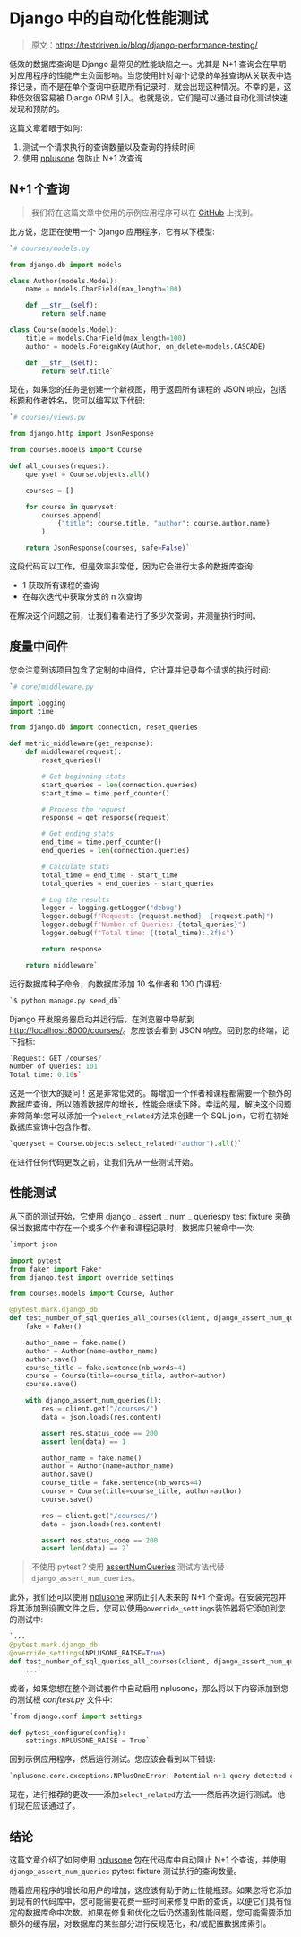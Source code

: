 # Django 中的自动化性能测试

> 原文：<https://testdriven.io/blog/django-performance-testing/>

低效的数据库查询是 Django 最常见的性能缺陷之一。尤其是 N+1 查询会在早期对应用程序的性能产生负面影响。当您使用针对每个记录的单独查询从关联表中选择记录，而不是在单个查询中获取所有记录时，就会出现这种情况。不幸的是，这种低效很容易被 Django ORM 引入。也就是说，它们是可以通过自动化测试快速发现和预防的。

这篇文章着眼于如何:

1.  测试一个请求执行的查询数量以及查询的持续时间
2.  使用 [nplusone](https://github.com/jmcarp/nplusone) 包防止 N+1 次查询

## N+1 个查询

> 我们将在这篇文章中使用的示例应用程序可以在 [GitHub](https://github.com/testdrivenio/django-performance-testing) 上找到。

比方说，您正在使用一个 Django 应用程序，它有以下模型:

```py
`# courses/models.py

from django.db import models

class Author(models.Model):
    name = models.CharField(max_length=100)

    def __str__(self):
        return self.name

class Course(models.Model):
    title = models.CharField(max_length=100)
    author = models.ForeignKey(Author, on_delete=models.CASCADE)

    def __str__(self):
        return self.title` 
```

现在，如果您的任务是创建一个新视图，用于返回所有课程的 JSON 响应，包括标题和作者姓名，您可以编写以下代码:

```py
`# courses/views.py

from django.http import JsonResponse

from courses.models import Course

def all_courses(request):
    queryset = Course.objects.all()

    courses = []

    for course in queryset:
        courses.append(
            {"title": course.title, "author": course.author.name}
        )

    return JsonResponse(courses, safe=False)` 
```

这段代码可以工作，但是效率非常低，因为它会进行太多的数据库查询:

*   1 获取所有课程的查询
*   在每次迭代中获取分支的 n 次查询

在解决这个问题之前，让我们看看进行了多少次查询，并测量执行时间。

## 度量中间件

您会注意到该项目包含了定制的中间件，它计算并记录每个请求的执行时间:

```py
`# core/middleware.py

import logging
import time

from django.db import connection, reset_queries

def metric_middleware(get_response):
    def middleware(request):
        reset_queries()

        # Get beginning stats
        start_queries = len(connection.queries)
        start_time = time.perf_counter()

        # Process the request
        response = get_response(request)

        # Get ending stats
        end_time = time.perf_counter()
        end_queries = len(connection.queries)

        # Calculate stats
        total_time = end_time - start_time
        total_queries = end_queries - start_queries

        # Log the results
        logger = logging.getLogger("debug")
        logger.debug(f"Request: {request.method}  {request.path}")
        logger.debug(f"Number of Queries: {total_queries}")
        logger.debug(f"Total time: {(total_time):.2f}s")

        return response

    return middleware` 
```

运行数据库种子命令，向数据库添加 10 名作者和 100 门课程:

```py
`$ python manage.py seed_db` 
```

Django 开发服务器启动并运行后，在浏览器中导航到[http://localhost:8000/courses/](http://localhost:8000/courses/)。您应该会看到 JSON 响应。回到您的终端，记下指标:

```py
`Request: GET /courses/
Number of Queries: 101
Total time: 0.10s` 
```

这是一个很大的疑问！这是非常低效的。每增加一个作者和课程都需要一个额外的数据库查询，所以随着数据库的增长，性能会继续下降。幸运的是，解决这个问题非常简单:您可以添加一个`select_related`方法来创建一个 SQL join，它将在初始数据库查询中包含作者。

```py
`queryset = Course.objects.select_related("author").all()` 
```

在进行任何代码更改之前，让我们先从一些测试开始。

## 性能测试

从下面的测试开始，它使用 django _ assert _ num _ queriespy test fixture 来确保当数据库中存在一个或多个作者和课程记录时，数据库只被命中一次:

```py
`import json

import pytest
from faker import Faker
from django.test import override_settings

from courses.models import Course, Author

@pytest.mark.django_db
def test_number_of_sql_queries_all_courses(client, django_assert_num_queries):
    fake = Faker()

    author_name = fake.name()
    author = Author(name=author_name)
    author.save()
    course_title = fake.sentence(nb_words=4)
    course = Course(title=course_title, author=author)
    course.save()

    with django_assert_num_queries(1):
        res = client.get("/courses/")
        data = json.loads(res.content)

        assert res.status_code == 200
        assert len(data) == 1

        author_name = fake.name()
        author = Author(name=author_name)
        author.save()
        course_title = fake.sentence(nb_words=4)
        course = Course(title=course_title, author=author)
        course.save()

        res = client.get("/courses/")
        data = json.loads(res.content)

        assert res.status_code == 200
        assert len(data) == 2` 
```

> 不使用 pytest？使用 [assertNumQueries](https://docs.djangoproject.com/en/3.2/topics/testing/tools/#django.test.TransactionTestCase.assertNumQueries) 测试方法代替`django_assert_num_queries`。

此外，我们还可以使用 [nplusone](https://github.com/jmcarp/nplusone) 来防止引入未来的 N+1 个查询。在安装完包并将其添加到设置文件之后，您可以使用`@override_settings`装饰器将它添加到您的测试中:

```py
`...
@pytest.mark.django_db
@override_settings(NPLUSONE_RAISE=True)
def test_number_of_sql_queries_all_courses(client, django_assert_num_queries):
    ...` 
```

或者，如果您想在整个测试套件中自动启用 nplusone，那么将以下内容添加到您的测试根 *conftest.py* 文件中:

```py
`from django.conf import settings

def pytest_configure(config):
    settings.NPLUSONE_RAISE = True` 
```

回到示例应用程序，然后运行测试。您应该会看到以下错误:

```py
`nplusone.core.exceptions.NPlusOneError: Potential n+1 query detected on `Course.author`` 
```

现在，进行推荐的更改——添加`select_related`方法——然后再次运行测试。他们现在应该通过了。

## 结论

这篇文章介绍了如何使用 [nplusone](https://github.com/jmcarp/nplusone) 包在代码库中自动阻止 N+1 个查询，并使用`django_assert_num_queries` pytest fixture 测试执行的查询数量。

随着应用程序的增长和用户的增加，这应该有助于防止性能瓶颈。如果您将它添加到现有的代码库中，您可能需要花费一些时间来修复中断的查询，以便它们具有恒定的数据库命中次数。如果在修复和优化之后仍然遇到性能问题，您可能需要添加额外的缓存层，对数据库的某些部分进行反规范化，和/或配置数据库索引。